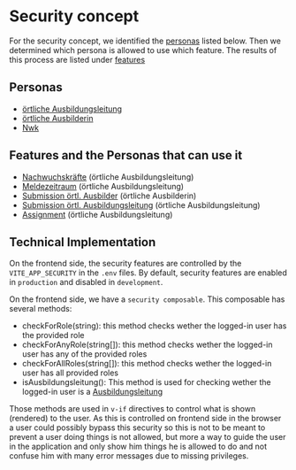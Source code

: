 # Security concept

For the security concept, we identified the [personas](#personas) listed below.
Then we determined which persona is allowed to use which feature.
The results of this process are listed under [features](#features-and-the-personas-that-can-use-it)

## Personas

- [örtliche Ausbildungsleitung](../../../glossary.md#ortliche-ausbildungsleitung)
- [örtliche Ausbilderin](../../../glossary.md#ortliche-ausbilderin)
- [Nwk](../../../glossary.md#nwk)

## Features and the Personas that can use it

- [Nachwuchskräfte](../../../features/Nachwuchskraefte.md) (örtliche Ausbildungsleitung)
- [Meldezeitraum](../../../features/meldezeitraum.md) (örtliche Ausbildungsleitung)
- [Submission örtl. Ausbilder](../../../features/Praktikumsplaetze.md#submission-örtliche-ausbilder) (örtliche Ausbilderin)
- [Submission örtl. Ausbildungsleitung](../../../features/Praktikumsplaetze.md#submission-örtliche-ausbildungsleitung) (örtliche Ausbildungsleitung)
- [Assignment](../../../features/Zuweisung.md) (örtliche Ausbildungsleitung)

## Technical Implementation
On the frontend side, the security features are controlled by the `VITE_APP_SECURITY` in the `.env` files.
By default, security features are enabled in `production` and disabled in `development`.

On the frontend side, we have a `security composable`.
This composable has several methods:
 - checkForRole(string): this method checks wether the logged-in user has the provided role
 - checkForAnyRole(string[]): this method checks wether the logged-in user has any of the provided roles
 - checkForAllRoles(string[]): this method checks wether the logged-in user has all provided  roles
 - isAusbildungsleitung(): This method is used for checking wether the logged-in user is a [Ausbildungsleitung](../../../glossary.md#ortliche-ausbildungsleitung)

Those methods are used in `v-if` directives to control what is shown (rendered) to the user.
As this is controlled on frontend side in the browser a user could possibly bypass this security
so this is not to be meant to prevent a user doing things is not allowed, but more a way
to guide the user in the application and only show him things he is allowed to do and not confuse
him with many error messages due to missing privileges.
